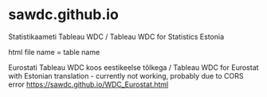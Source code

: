 # sawdc.github.io
Statistikaameti Tableau WDC / Tableau WDC for Statistics Estonia

html file name = table name

Eurostati Tableau WDC koos eestikeelse tõlkega / Tableau WDC for Eurostat with Estonian translation - currently not working, probably due to CORS error
https://sawdc.github.io/WDC_Eurostat.html
